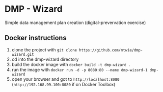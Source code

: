 # DMP - Wizard

Simple data management plan creation (digital-prevervation exercise)

## Docker instructions

1. clone the project with `git clone https://github.com/mtwie/dmp-wizard.git`
2. cd into the dmp-wizard directory
3. build the docker image with `docker build -t dmp-wizard .`
4. run the image with `docker run -d -p 8080:80 --name dmp-wizard-1 dmp-wizard`
5. open your browser and got to `http://localhost:8080` (`http://192.168.99.100:8080` if on Docker Toolbox)
